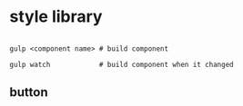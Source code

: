 # style library

```shell

gulp <component name> # build component

gulp watch            # build component when it changed

``` 

## button